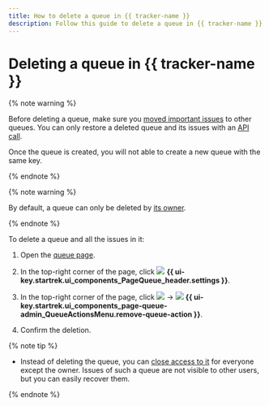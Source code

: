 ```yaml
---
title: How to delete a queue in {{ tracker-name }}
description: Follow this guide to delete a queue in {{ tracker-name }}.
---
```


# Deleting a queue in {{ tracker-name }}

{% note warning %}

Before deleting a queue, make sure you [moved important issues](../user/move-ticket.md) to other queues. You can only restore a deleted queue and its issues with an [API call](../concepts/queues/restore-queue.md).

Once the queue is created, you will not able to create a new queue with the same key.

{% endnote %}

{% note warning %}

By default, a queue can only be deleted by [its owner](queue-access.md).

{% endnote %}

To delete a queue and all the issues in it:

1. Open the [queue page](../user/queue.md).

1. In the top-right corner of the page, click ![](../../_assets/tracker/svg/settings.svg) **{{ ui-key.startrek.ui_components_PageQueue_header.settings }}**.

1. In the top-right corner of the page, click ![](../../_assets/horizontal-ellipsis.svg) → ![](../../_assets/tracker/svg/icon-remove.svg) **{{ ui-key.startrek.ui_components_page-queue-admin_QueueActionsMenu.remove-queue-action }}**.

1. Confirm the deletion.

{% note tip %}

* Instead of deleting the queue, you can [close access to it](queue-access.md#set-access) for everyone except the owner. Issues of such a queue are not visible to other users, but you can easily recover them.

{% endnote %}
